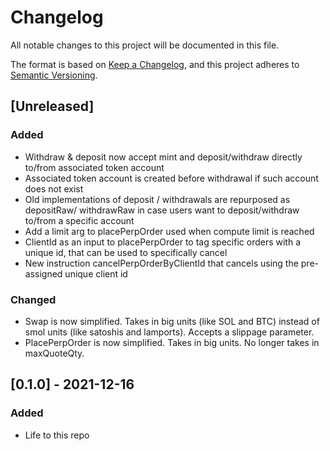 # Changelog

All notable changes to this project will be documented in this file.

The format is based on [Keep a Changelog](https://keepachangelog.com/en/1.0.0/),
and this project adheres to [Semantic Versioning](https://semver.org/spec/v2.0.0.html).

## [Unreleased]

### Added
- Withdraw & deposit now accept mint and deposit/withdraw directly to/from associated token account
- Associated token account is created before withdrawal if such account does not exist
- Old implementations of deposit / withdrawals are repurposed as depositRaw/ withdrawRaw in case users want to deposit/withdraw to/from a specific account
- Add a limit arg to placePerpOrder used when compute limit is reached
- ClientId as an input to placePerpOrder to tag specific orders with a unique id, that can be used to specifically cancel
- New instruction cancelPerpOrderByClientId that cancels using the pre-assigned unique client id

### Changed 
- Swap is now simplified. Takes in big units (like SOL and BTC) instead of smol units (like satoshis and lamports). Accepts a slippage parameter. 
- PlacePerpOrder is now simplified. Takes in big units. No longer takes in maxQuoteQty.

## [0.1.0] - 2021-12-16

### Added

- Life to this repo
